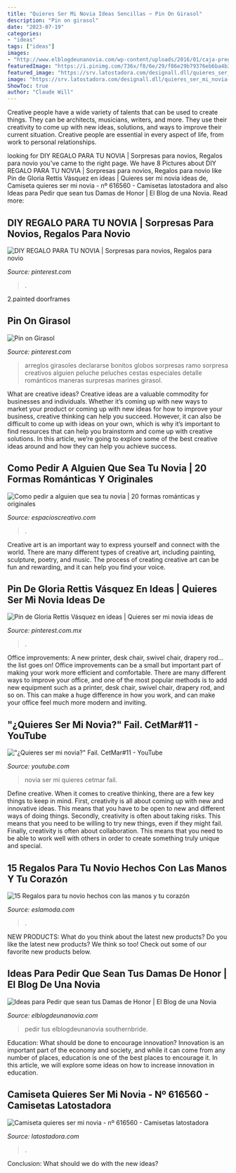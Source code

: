 ```yaml
---
title: "Quieres Ser Mi Novia Ideas Sencillas ~ Pin On Girasol"
description: "Pin on girasol"
date: "2023-07-19"
categories:
- "ideas"
tags: ["ideas"]
images:
- "http://www.elblogdeunanovia.com/wp-content/uploads/2016/01/caja-pregunta-damas-de-honor.jpg"
featuredImage: "https://i.pinimg.com/736x/f8/6e/29/f86e29b79376eb6ba4b38c39668a3255.jpg"
featured_image: "https://srv.latostadora.com/designall.dll/quieres_ser_mi_novia--i:1356236165600135623201709265;s:H_A5;w:700;k:da46325e5467ce63fb86254209fc4d94.jpg"
image: "https://srv.latostadora.com/designall.dll/quieres_ser_mi_novia--i:1356236165600135623201709265;s:H_A5;w:700;k:da46325e5467ce63fb86254209fc4d94.jpg"
ShowToc: true
author: "Claude Will"
---
```



Creative people have a wide variety of talents that can be used to create things. They can be architects, musicians, writers, and more. They use their creativity to come up with new ideas, solutions, and ways to improve their current situation. Creative people are essential in every aspect of life, from work to personal relationships.

	

		
looking for DIY REGALO PARA TU NOVIA | Sorpresas para novios, Regalos para novio you've came to the right page. We have 8 Pictures about DIY REGALO PARA TU NOVIA | Sorpresas para novios, Regalos para novio like Pin de Gloria Rettis Vásquez en ideas | Quieres ser mi novia ideas de, Camiseta quieres ser mi novia - nº 616560 - Camisetas latostadora and also Ideas para Pedir que sean tus Damas de Honor | El Blog de una Novia. Read more:
		
    
## DIY REGALO PARA TU NOVIA | Sorpresas Para Novios, Regalos Para Novio

<img loading=lazy src="https://i.pinimg.com/736x/f8/6e/29/f86e29b79376eb6ba4b38c39668a3255.jpg" onerror="this.onerror=null;this.src='https://tse3.mm.bing.net/th?id=OIP.PQNJGbFn4KT4oYNk6riZ0QHaJ3&amp;pid=15.1';" alt="DIY REGALO PARA TU NOVIA | Sorpresas para novios, Regalos para novio">

_Source: pinterest.com_

>. 

	

2.painted doorframes

    
## Pin On Girasol

<img loading=lazy src="https://i.pinimg.com/736x/11/63/6a/11636a54fb4143c6cbc6406b15ce95d7.jpg" onerror="this.onerror=null;this.src='https://tse4.mm.bing.net/th?id=OIP.PFgBHaIw2rpBmtg8tv8MKAHaJ4&amp;pid=15.1';" alt="Pin on Girasol">

_Source: pinterest.com_

>arreglos girasoles declararse bonitos globos sorpresas ramo sorpresa creativos alguien peluche peluches cestas especiales detalle románticos maneras surpresas marines girasol. 

	

What are creative ideas?
Creative ideas are a valuable commodity for businesses and individuals. Whether it’s coming up with new ways to market your product or coming up with new ideas for how to improve your business, creative thinking can help you succeed. However, it can also be difficult to come up with ideas on your own, which is why it’s important to find resources that can help you brainstorm and come up with creative solutions. In this article, we’re going to explore some of the best creative ideas around and how they can help you achieve success.

    
## Como Pedir A Alguien Que Sea Tu Novia | 20 Formas Románticas Y Originales

<img loading=lazy src="https://espacioscreativo.com/wp-content/uploads/2021/02/detalles-para-mi-novia-1.jpg" onerror="this.onerror=null;this.src='https://tse1.mm.bing.net/th?id=OIP.FxuNA6F4WALtfu9xkYvxmwHaHa&amp;pid=15.1';" alt="Como pedir a alguien que sea tu novia | 20 formas románticas y originales">

_Source: espacioscreativo.com_

>. 

	

Creative art is an important way to express yourself and connect with the world. There are many different types of creative art, including painting, sculpture, poetry, and music. The process of creating creative art can be fun and rewarding, and it can help you find your voice.

    
## Pin De Gloria Rettis Vásquez En Ideas | Quieres Ser Mi Novia Ideas De

<img loading=lazy src="https://i.pinimg.com/originals/06/e8/e4/06e8e4d07ded6496944d5db55829e4bd.jpg" onerror="this.onerror=null;this.src='https://tse1.mm.bing.net/th?id=OIP.HCAE5Eea0lnqqGLAVHPQPwHaJ4&amp;pid=15.1';" alt="Pin de Gloria Rettis Vásquez en ideas | Quieres ser mi novia ideas de">

_Source: pinterest.com.mx_

>. 

	

Office improvements: A new printer, desk chair, swivel chair, drapery rod... the list goes on!
Office improvements can be a small but important part of making your work more efficient and comfortable. There are many different ways to improve your office, and one of the most popular methods is to add new equipment such as a printer, desk chair, swivel chair, drapery rod, and so on. This can make a huge difference in how you work, and can make your office feel much more modern and inviting.

    
## &quot;¿Quieres Ser Mi Novia?&quot; Fail. CetMar#11 - YouTube

<img loading=lazy src="http://i.ytimg.com/vi/hD66yZJSPkw/maxresdefault.jpg" onerror="this.onerror=null;this.src='https://tse1.mm.bing.net/th?id=OIP.yK1yCtAC8Cpz94m92DrxigHaEK&amp;pid=15.1';" alt="&quot;¿Quieres ser mi novia?&quot; Fail. CetMar#11 - YouTube">

_Source: youtube.com_

>novia ser mi quieres cetmar fail. 

	

Define creative.
When it comes to creative thinking, there are a few key things to keep in mind. First, creativity is all about coming up with new and innovative ideas. This means that you have to be open to new and different ways of doing things. Secondly, creativity is often about taking risks. This means that you need to be willing to try new things, even if they might fail. Finally, creativity is often about collaboration. This means that you need to be able to work well with others in order to create something truly unique and special.

    
## 15 Regalos Para Tu Novio Hechos Con Las Manos Y Tu Corazón

<img loading=lazy src="http://eslamoda.com/wp-content/uploads/sites/2/2015/11/iluminas-mis-dias.jpg" onerror="this.onerror=null;this.src='https://tse4.mm.bing.net/th?id=OIP.gakWjvmhneYgxhPUzJk_MAHaE9&amp;pid=15.1';" alt="15 Regalos para tu novio hechos con las manos y tu corazón">

_Source: eslamoda.com_

>. 

	

NEW PRODUCTS: What do you think about the latest new products?
Do you like the latest new products? We think so too! Check out some of our favorite new products below.

    
## Ideas Para Pedir Que Sean Tus Damas De Honor | El Blog De Una Novia

<img loading=lazy src="http://www.elblogdeunanovia.com/wp-content/uploads/2016/01/caja-pregunta-damas-de-honor.jpg" onerror="this.onerror=null;this.src='https://tse3.mm.bing.net/th?id=OIP.rgrAwNmnNBmMxPWsYzISQgHaFj&amp;pid=15.1';" alt="Ideas para Pedir que sean tus Damas de Honor | El Blog de una Novia">

_Source: elblogdeunanovia.com_

>pedir tus elblogdeunanovia southernbride. 

	

Education: What should be done to encourage innovation?
Innovation is an important part of the economy and society, and while it can come from any number of places, education is one of the best places to encourage it. In this article, we will explore some ideas on how to increase innovation in education.

    
## Camiseta Quieres Ser Mi Novia - Nº 616560 - Camisetas Latostadora

<img loading=lazy src="https://srv.latostadora.com/designall.dll/quieres_ser_mi_novia--i:1356236165600135623201709265;s:H_A5;w:700;k:da46325e5467ce63fb86254209fc4d94.jpg" onerror="this.onerror=null;this.src='https://tse3.mm.bing.net/th?id=OIP.Tluialhl7YCTwM5P7q-j0gHaFg&amp;pid=15.1';" alt="Camiseta quieres ser mi novia - nº 616560 - Camisetas latostadora">

_Source: latostadora.com_

>. 

	

Conclusion: What should we do with the new ideas?
 

